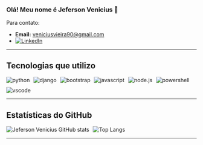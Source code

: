 ### Olá! Meu nome é Jeferson Venicius 👋

Para contato:

- **Email:** veniciusvieira90@gmail.com
- [![LinkedIn](https://img.shields.io/badge/LinkedIn-ff0000?style=for-the-badge&logo=linkedin&logoColor=white)](https://www.linkedin.com/in/jeferson-venicius-48b2602aa/)

---

## Tecnologias que utilizo

<div style="display: flex; gap: 10px; flex-wrap: wrap;">
  <img align="center" alt="python" src="https://img.shields.io/badge/Python-ff0000?style=for-the-badge&logo=python&logoColor=white"/>
  <img align="center" alt="django" src="https://img.shields.io/badge/Django-000000?style=for-the-badge&logo=django&logoColor=white"/>
  <img align="center" alt="bootstrap" src="https://img.shields.io/badge/Bootstrap-ff0000?style=for-the-badge&logo=bootstrap&logoColor=white"/>
  <img align="center" alt="javascript" src="https://img.shields.io/badge/JavaScript-000000?style=for-the-badge&logo=javascript&logoColor=F7DF1E"/>
  <img align="center" alt="node.js" src="https://img.shields.io/badge/Node.js-ff0000?style=for-the-badge&logo=node.js&logoColor=white"/>
  <img align="center" alt="powershell" src="https://img.shields.io/badge/Powershell-000000?style=for-the-badge&logo=powershell&logoColor=white"/>
  <img align="center" alt="vscode" src="https://img.shields.io/badge/VS_Code-ff0000?style=for-the-badge&logo=visual-studio-code&logoColor=white"/>
</div>

---

## Estatísticas do GitHub

<div style="display: flex; flex-wrap: wrap; gap: 10px;">
  <img src="https://github-readme-stats.vercel.app/api?username=DevJefersonVenicius&show_icons=true&theme=radical" alt="Jeferson Venicius GitHub stats" style="max-width: 48%;"/>
  <img src="https://github-readme-stats.vercel.app/api/top-langs/?username=DevJefersonVenicius&layout=compact&theme=radical" alt="Top Langs" style="max-width: 48%;"/>
</div>

---
